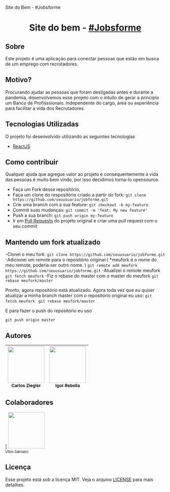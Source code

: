 Site do Bem - #Jobsforme

<h1 align="center">
    Site do bem - <a href="https://jobforme.now.sh/" target="_blank"> #Jobsforme </a>
</h1>

## Sobre

Este projeto é uma aplicação para conectar pessoas que estão em busca de um emprego com recrutadores.

## Motivo?

Procurando ajudar as pessoas que foram desligadas antes e durante a pandemia, desenvolvemos esse projeto com o intuito de gerar a principio um Banco de Profisssionais. Independente do cargo, área ou experiência para facilitar a vida dos Recrutadores.

## Tecnologias Utilizadas

O projeto foi desenvolvido utilizando as seguintes tecnologias

- [ReactJS](https://reactjs.org/)

## Como contribuir
Qualquer ajuda que agregue valor ao projeto e consequentemente a vida das pessoas é muito bem vindo, por isso decidimos torna-lo opensource.

- Faça um Fork desse repositório,
- Faça um clone do respositório criado a partir do fork: `git clone https://github.com/seuusuario/jobforme.git`
- Crie uma branch com a sua feature: `git checkout -b my-feature`
- Commit suas mudanças: `git commit -m 'feat: My new feature'`
- Push a sua branch: `git push origin my-feature`
- Ir em [Pull Requests](https://github.com/CarlosZiegler/jobforme/pulls) do projeto original e criar uma pull request com o seu commit

## Mantendo um fork atualizado

-Clonei o meu fork:
`git clone https://github.com/seuusuario/jobforme.git`
-Adicionei um remote para o repositório original:( *meufork é o nome do meu remote, poderia ser outro nome. )
`git remote add meufork https://github.com/seuusuario/jobforme.git`
-Atualizei o remote meufork
`git fetch meufork`
-Fiz o rebase do master com o master do meufork
`git rebase meufork/master`

Pronto, agora repositório está atualizado. Agora toda vez que eu quiser atualizar a minha branch master com o repositório original eu uso:
`git fetch meufork `
`git rebase meufork/master`

E para fazer o push do repositório eu uso

`git push origin master`

## Autores

| [<img src="https://avatars2.githubusercontent.com/u/38855507?s=400&u=20c80252e57c06227186be9761e67a20a82d3717&v=4" width=115><br><sub>Carlos Ziegler</sub>](https://github.com/carlosziegler) | [<img src="https://avatars2.githubusercontent.com/u/51891656?s=400&v=4" width=115><br><sub>Igor Rebolla</sub>](https://github.com/igoralexandre80) |
| :---: | :---: |

## Colaboradores

| [<img src="https://avatars2.githubusercontent.com/u/51726945?s=460&u=d5955a541dbd8ec498acdfb669fbb81e531ee04c&v=4" width=115><br><sub>Vitor Serrano</sub>](https://github.com/vitorserrano)

## Licença

Esse projeto está sob a licença MIT. Veja o arquivo [LICENSE](LICENSE) para mais detalhes.